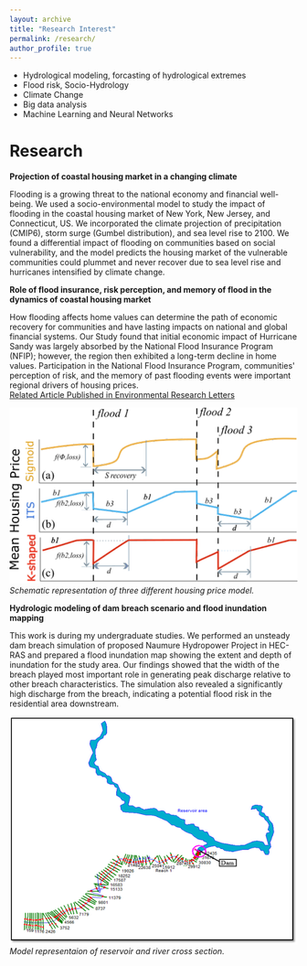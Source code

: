 ```yaml
---
layout: archive
title: "Research Interest"
permalink: /research/
author_profile: true
---
```

* Hydrological modeling, forcasting of hydrological extremes
* Flood risk, Socio-Hydrology
* Climate Change
* Big data analysis
* Machine Learning and Neural Networks


Research
======
**Projection of coastal housing market in a changing climate**

Flooding is a growing threat to the national economy and financial well-being. We used a socio-environmental model to study the impact of flooding in the coastal housing market of New York, New Jersey, and Connecticut, US. We incorporated the climate projection of precipitation (CMIP6), storm surge (Gumbel distribution), and sea level rise to 2100. We found a differential impact of flooding on communities based on social vulnerability, and the model predicts the housing market of the vulnerable communities could plummet and never recover due to sea level rise and hurricanes intensified by climate change.   <br>

**Role of flood insurance, risk perception, and memory of flood in the dynamics of coastal housing market**

How flooding affects home values can determine the path of economic recovery for communities and have lasting impacts on national and global financial systems. Our Study found that initial economic impact of Hurricane Sandy was largely absorbed by the National Flood Insurance Program (NFIP); however, the region then exhibited a long-term decline in home values. Participation in the National Flood Insurance Program, communities' perception of risk, and the memory of past flooding events were important regional drivers of housing prices. <br>
[Related Article Published in Environmental Research Letters](https://iopscience.iop.org/article/10.1088/1748-9326/acea38/meta) <br>


![First Image](housing_model.png) <br>
*Schematic representation of three different housing price model.*


**Hydrologic modeling of dam breach scenario and flood inundation mapping**

This work is during my undergraduate studies. We performed an unsteady dam breach simulation of proposed Naumure Hydropower Project in HEC-RAS and prepared a flood inundation map showing the extent and depth of inundation for the study area. Our findings showed that the width of the breach played most important role in generating peak discharge relative to other breach characteristics. The simulation also revealed a significantly high discharge from the breach, indicating a potential flood risk in the residential area downstream.  <br>


![First Image](dam_breach.png) <br>
*Model representaion of reservoir and river cross section.*

